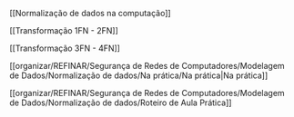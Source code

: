 [[Normalização de dados na computação]]

[[Transformação 1FN - 2FN]]

[[Transformação 3FN - 4FN]]

[[organizar/REFINAR/Segurança de Redes de Computadores/Modelagem de Dados/Normalização de dados/Na prática/Na prática|Na prática]]

[[organizar/REFINAR/Segurança de Redes de Computadores/Modelagem de Dados/Normalização de dados/Roteiro de Aula Prática]]